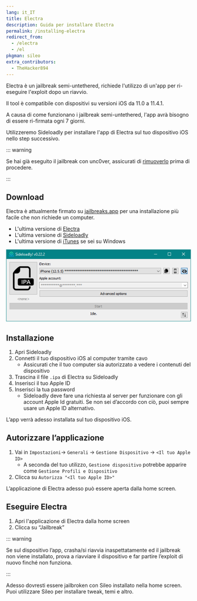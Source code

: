 ```yaml
---
lang: it_IT
title: Electra
description: Guida per installare Electra
permalink: /installing-electra
redirect_from:
  - /electra
  - /el
pkgman: sileo
extra_contributors:
  - TheHacker894
---
```


Electra è un <router-link to="/types-of-jailbreak/#semi-untethered-jailbreaks">jailbreak semi-untethered</router-link>, richiede l'utilizzo di un'app per ri-eseguire l'exploit dopo un riavvio.

Il tool è compatibile con dispositivi su versioni iOS da 11.0 a 11.4.1.

A causa di come funzionano i jailbreak semi-untethered, l'app avrà bisogno di essere <router-link to="/resigning-apps">ri-firmata</router-link> ogni 7 giorni.

Utilizzeremo Sideloadly per installare l'app di Electra sul tuo dispositivo iOS nello step successivo.

::: warning

Se hai già eseguito il jailbreak con unc0ver, assicurati di [rimuoverlo](/removing-unc0ver) prima di procedere.

:::

## Download

<div class="custom-container tip" id="ifJailbreaksAppSigned"><p>
Electra è attualmente firmato su <a href="https://jailbreaks.app/" target="_blank">jailbreaks.app</a> per una installazione più facile che non richiede un computer.
</p></div>

- L'ultima versione di [Electra](https://coolstar.org/electra/)
- L'ultima versione di [Sideloadly](https://sideloadly.io/)
- L'ultima versione di [iTunes](https://www.apple.com/itunes/download/win32) se sei su Windows

![Uno screenshot dell’applicazione di Sideloadly (Windows)](/assets/images/sideloadly_win.png)

## Installazione

1. Apri Sideloadly
1. Connetti il tuo dispositivo iOS al computer tramite cavo
    - Assicurati che il tuo computer sia autorizzato a vedere i contenuti del dispositivo
1. Trascina il file `.ipa` di Electra su Sideloadly
1. Inserisci il tuo Apple ID
1. Inserisci la tua password
    - Sideloadly deve fare una richiesta al server per funzionare con gli account Apple Id gratuiti. Se non sei d’accordo con ciò, puoi sempre usare un Apple ID alternativo.

L’app verrà adesso installata sul tuo dispositivo iOS.

## Autorizzare l’applicazione

1. Vai in `Impostazioni`-> `Generali` -> `Gestione Dispositivo` -> `<Il tuo Apple ID>`
    - A seconda del tuo utilizzo, `Gestione dispositivo` potrebbe apparire come `Gestione Profili e Dispositivo`
1. Clicca su `Autorizza "<Il tuo Apple ID>"`

L’applicazione di Electra adesso può essere aperta dalla home screen.

## Eseguire Electra

1. Apri l'applicazione di Electra dalla home screen
1. Clicca su “Jailbreak”

::: warning

Se sul dispositivo l’app, crasha/si riavvia inaspettatamente ed il jailbreak non viene installato, prova a riavviare il dispositivo e far partire l’exploit di nuovo finché non funziona.

:::

Adesso dovresti essere jailbroken con Sileo installato nella home screen. Puoi utilizzare Sileo per installare <router-link to="/faq/#what-are-tweaks">tweak</router-link>, temi e altro.
